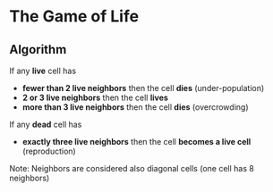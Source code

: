 # The Game of Life

## Algorithm
If any **live** cell has
* **fewer than 2 live neighbors** then the cell **dies** (under-population)
* **2 or 3 live neighbors** then the cell **lives**
* **more than 3 live neighbors** then the cell **dies** (overcrowding)

If any **dead** cell has
* **exactly three live neighbors** then the cell **becomes a live cell** (reproduction)

Note: Neighbors are considered also diagonal cells (one cell has 8 neighbors)

